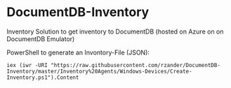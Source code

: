 # DocumentDB-Inventory
Inventory Solution to get inventory to DocumentDB (hosted on Azure on on DocumentDB Emulator)

PowerShell to generate an Invontory-File (JSON):

`iex (iwr -URI "https://raw.githubusercontent.com/rzander/DocumentDB-Inventory/master/Inventory%20Agents/Windows-Devices/Create-Inventory.ps1").Content`
